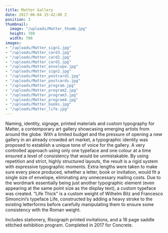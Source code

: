 ```yaml
---
title: Matter Gallery
date: 2017-06-04 15:42:00 Z
position: 3
thumbnail:
  image: "/uploads/Matter_thumb.jpg"
  height: 780
  width: 700
images:
- "/uploads/Matter_sign1.jpg"
- "/uploads/Matter_card3.jpg"
- "/uploads/Matter_card2.jpg"
- "/uploads/Matter_card1.jpg"
- "/uploads/Matter_envelope.jpg"
- "/uploads/Matter_sign2.jpg"
- "/uploads/Matter_postcard1.jpg"
- "/uploads/Matter_postcards.jpg"
- "/uploads/Matter_program.jpg"
- "/uploads/Matter_program2.jpg"
- "/uploads/Matter_program3.jpg"
- "/uploads/Matter_program4.jpg"
- "/uploads/Matter_books.jpg"
- "/uploads/Matter_life.jpg"
---
```


Naming, identity, signage, printed materials and custom typography for Matter, a contemporary art gallery showcasing emerging artists from around the globe. With a limited budget and the pressure of opening a new gallery in an already crowded art market, a typographic identity was proposed to establish a unique tone of voice for the gallery. A very controlled approach using only one typeface and one colour at a time ensured a level of consistency that would be unmistakable. By using repetition and strict, highly structured layouts, the result is a rigid system with expressive typographic moments. Extra lengths were taken to make sure every piece produced, whether a letter, book or invitation, would fit a single size of envelope, eliminating any unnecessary mailing costs. Due to the wordmark essentially being just another typographic element (even appearing at the same point size as the display text), a custom typeface was created. “Life Thick” is a custom weight of Wilhelm Bilz and Francesco Simoncini’s typeface Life, constructed by adding a heavy stroke to the existing letterforms before carefully manipulating them to ensure some consistency with the Roman weight.

Includes stationery, Risograph printed invitations, and a 16 page saddle stitched exhibition program. Completed in 2017 for Concrete.